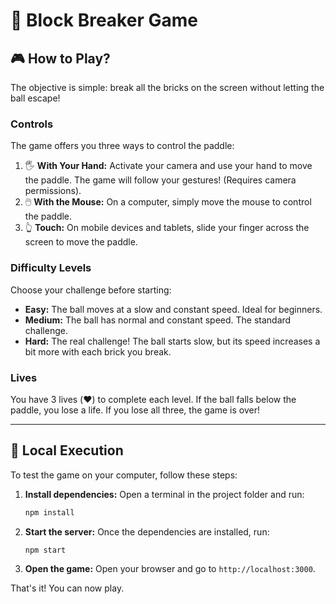 # 🚀 Block Breaker Game

## 🎮 How to Play?

The objective is simple: break all the bricks on the screen without letting the ball escape!

### **Controls**

The game offers you three ways to control the paddle:

1. 🖐️ **With Your Hand:** Activate your camera and use your hand to move the paddle. The game will follow your gestures! (Requires camera permissions).
2. 🖱️ **With the Mouse:** On a computer, simply move the mouse to control the paddle.
3. 👆 **Touch:** On mobile devices and tablets, slide your finger across the screen to move the paddle.

### **Difficulty Levels**

Choose your challenge before starting:

- **Easy:** The ball moves at a slow and constant speed. Ideal for beginners.
- **Medium:** The ball has normal and constant speed. The standard challenge.
- **Hard:** The real challenge! The ball starts slow, but its speed increases a bit more with each brick you break.

### **Lives**

You have 3 lives (❤️) to complete each level. If the ball falls below the paddle, you lose a life. If you lose all three, the game is over!

---

## 🚀 Local Execution

To test the game on your computer, follow these steps:

1. **Install dependencies:**
   Open a terminal in the project folder and run:

   ```bash
   npm install
   ```
2. **Start the server:**
   Once the dependencies are installed, run:

   ```bash
   npm start
   ```
3. **Open the game:**
   Open your browser and go to `http://localhost:3000`.

That's it! You can now play.
